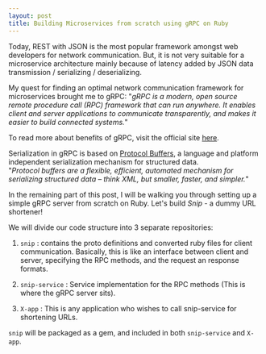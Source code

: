 ```yaml
---
layout: post
title: Building Microservices from scratch using gRPC on Ruby
---
```


Today, REST with JSON is the most popular framework amongst web developers for network communication. But, it is not very suitable for a microservice architecture mainly because of latency added by JSON data transmission / serializing / deserializing. 

My quest for finding an optimal network communication framework for microservices brought me to gRPC:
"*gRPC is a modern, open source remote procedure call (RPC) framework that can run anywhere. It enables client and server applications to communicate transparently, and makes it easier to build connected systems.*"

To read more about benefits of gRPC, visit the official site [here](http://www.grpc.io/faq/).

Serialization in gRPC is based on [Protocol Buffers](https://developers.google.com/protocol-buffers/docs/overview), a language and platform independent serialization mechanism for structured data.   
"*Protocol buffers are a flexible, efficient, automated mechanism for serializing structured data – think XML, but smaller, faster, and simpler.*"

In the remaining part of this post, I will be walking you through setting up a simple gRPC server from scratch on Ruby. Let's build *Snip* - a dummy URL shortener!

We will divide our code structure into 3 separate repositories:

1. `snip` : contains the proto definitions and converted ruby files for client communication. Basically, this is like an interface between client and server, specifying the RPC methods, and the request an response formats.

2. `snip-service` : Service implementation for the RPC methods (This is where the gRPC server sits). 

3. `X-app` : This is any application who wishes to call snip-service for shortening URLs. 
 
`snip` will be packaged as a gem, and included in both `snip-service` and `X-app`.



